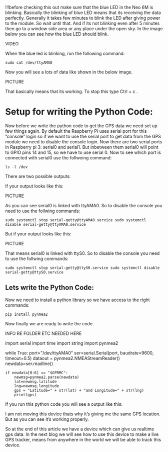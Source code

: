 
!!!before checking this out make sure that the blue LED in the Neo 6M is blinking. Basically the blinking of blue LED
means that its receiving the data perfectly. Generally it takes few minutes to blink the LED after giving power to the
module. So wait until that. And if its not blinking even after 5 minutes then go to a window side area or any place
under the open sky. In the image below you can see how the blue LED should blink.

VIDEO

When the blue led is blinking, run the following command:

`
sudo cat /dev/ttyAMA0
`

Now you will see a lots of data like shown in the below image. 

PICTURE

That basically means that its working. To stop this type Ctrl + c .

# Setup for writing the Python Code:

Now before we write the python code to get the GPS data we need set up few things again. By default the Raspberry Pi uses serial port for this “console” login so if we want to use the serial port to get data from the GPS module we need to disable the console login. Now there are two serial ports in Raspberry pi 3: serial0 and serial1. But inbetween them serial0 will point to GPIO pins 14 and 15, so we have to use serial 0. Now to see which port is connected with serial0 use the follwoing command:

`
ls -l /dev
`

There are two possible outputs:

If your output looks like this:

PICTURE

As you can see serial0 is linked with ttyAMA0. So to disable the console you need to use the follwing commands:

``
sudo systemctl stop serial-getty@ttyAMA0.service
sudo systemctl disable serial-getty@ttyAMA0.service
``

But if your output looks like this:

PICTURE

That means serial0 is linked with ttyS0. So to disable the console you need to use the follwing commands:

``
sudo systemctl stop serial-getty@ttyS0.service
sudo systemctl disable serial-getty@ttyS0.service
``

## Lets write the Python Code:

Now we need to install a python library so we have access to the right commands:

``
pip install pynmea2
``

Now finally we are ready to write the code.

INFO RE FOLDER ETC NEEDED HERE


import serial
import time
import string
import pynmea2

while True:
	port="/dev/ttyAMA0"
	ser=serial.Serial(port, baudrate=9600, timeout=0.5)
	dataout = pynmea2.NMEAStreamReader()
	newdata=ser.readline()

	if newdata[0:6] == "$GPRMC":
		newmsg=pynmea2.parse(newdata)
		lat=newmsg.latitude
		lng=newmsg.longitude
		gps = "Latitude=" + str(lat) + "and Longitude=" + str(lng)
		print(gps)
If you run this python code you will see a output like this:



I am not moving this device thats why it’s giving me the same GPS location. But as you can see it’s working properly.

So at the end of this article we have a device which can give us realtime gps data. In the next blog we will see how to use this device to make a live GPS tracker, means from anywhere in the world we will be able to track this device.
